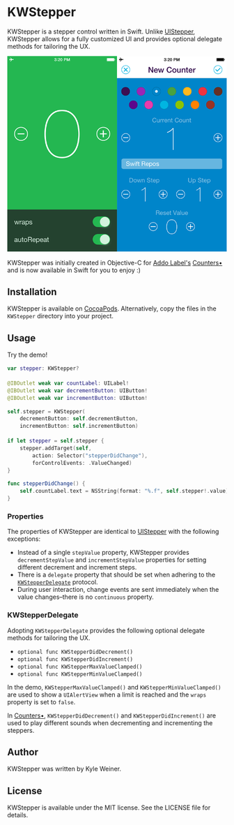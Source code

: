 # KWStepper

KWStepper is a stepper control written in Swift. Unlike [UIStepper](https://developer.apple.com/library/ios/documentation/UIKit/Reference/UIStepper_Class/index.html), KWStepper allows for a fully customized UI and provides optional delegate methods for tailoring the UX.

![KWStepper Screenshot](screenshots.png)

 KWStepper was initially created in Objective-C for [Addo Label's](http://addolabel.com/) [Counters•](https://itunes.apple.com/app/id722416562?mt=8) and is now available in Swift for you to enjoy :)

## Installation

KWStepper is available on [CocoaPods](http://cocoapods.org). Alternatively, copy the files in the `KWStepper` directory into your project.

## Usage

Try the demo!

```swift
var stepper: KWStepper?

@IBOutlet weak var countLabel: UILabel!
@IBOutlet weak var decrementButton: UIButton!
@IBOutlet weak var incrementButton: UIButton!
```

```swift
self.stepper = KWStepper(
    decrementButton: self.decrementButton,
    incrementButton: self.incrementButton)

if let stepper = self.stepper {
    stepper.addTarget(self,
        action: Selector("stepperDidChange"),
        forControlEvents: .ValueChanged)
}
```

```swift
func stepperDidChange() {
    self.countLabel.text = NSString(format: "%.f", self.stepper!.value)
}
```

### Properties

The properties of KWStepper are identical to [UIStepper](https://developer.apple.com/library/ios/documentation/UIKit/Reference/UIStepper_Class/index.html) with the following exceptions:

* Instead of a single `stepValue` property, KWStepper provides `decrementStepValue` and `incrementStepValue` properties for setting different decrement and increment steps.
* There is a `delegate` property that should be set when adhering to the [`KWStepperDelegate`](#kwstepperdelegate) protocol.
* During user interaction, change events are sent immediately when the value changes–there is no `continuous` property. 

### KWStepperDelegate

Adopting `KWStepperDelegate` provides the following optional delegate methods for tailoring the UX.

* `optional func KWStepperDidDecrement()`
* `optional func KWStepperDidIncrement()`
* `optional func KWStepperMaxValueClamped()`
* `optional func KWStepperMinValueClamped()`

In the demo, `KWStepperMaxValueClamped()` and `KWStepperMinValueClamped()` are used to show a `UIAlertView` when a limit is reached and the `wraps` property is set to `false`.

In [Counters•](https://itunes.apple.com/app/id722416562?mt=8), `KWStepperDidDecrement()` and `KWStepperDidIncrement()` are used to play different sounds when decrementing and incrementing the steppers.

## Author

KWStepper was written by Kyle Weiner.

## License

KWStepper is available under the MIT license. See the LICENSE file for details.
